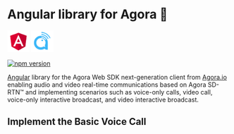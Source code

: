 # Angular library for Agora 🚀
<img src="images/angular-logo.svg" width="50px" height="50px" alt="Angular"/>
<img src="images/agora-logo.png" width="50px" height="50px" alt="Agora"/>

[![npm version](https://badge.fury.io/js/ngx-agora-sdk-ng.svg)](https://badge.fury.io/js/ngx-agora-sdk-ng)

[Angular](https://angular.io/) library for the Agora Web SDK next-generation client from [Agora.io](https://www.agora.io/en/) enabling audio and video real-time communications based on Agora SD-RTN™ and implementing scenarios such as voice-only calls, video call, voice-only interactive broadcast, and video interactive broadcast. 


## Implement the Basic Voice Call

